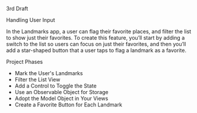 3rd Draft

Handling User Input

In the Landmarks app, a user can flag their favorite places, and filter the list to show just their favorites. To create this
feature, you’ll start by adding a switch to the list so users can focus on just their favorites, and then you’ll add a 
star-shaped button that a user taps to flag a landmark as a favorite.

Project Phases
* Mark the User's Landmarks
* Filter the List View
* Add a Control to Toggle the State
* Use an Observable Object for Storage
* Adopt the Model Object in Your Views
* Create a Favorite Button for Each Landmark

